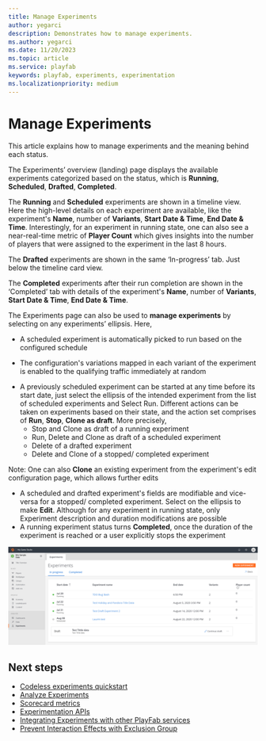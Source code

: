 ```yaml
---
title: Manage Experiments
author: yegarci
description: Demonstrates how to manage experiments.
ms.author: yegarci
ms.date: 11/20/2023
ms.topic: article
ms.service: playfab
keywords: playfab, experiments, experimentation
ms.localizationpriority: medium
---
```


# Manage Experiments

This article explains how to manage experiments and the meaning behind each status.

The Experiments’ overview (landing) page displays the available experiments categorized based on the status, which is **Running**, **Scheduled**, **Drafted**, **Completed**. 

The **Running** and **Scheduled** experiments are shown in a timeline view. Here the high-level details on each experiment are available, like the experiment's **Name**, number of **Variants**, **Start Date & Time**, **End Date & Time**. Interestingly, for an experiment in running state, one can also see a near-real-time metric of **Player Count** which gives insights into the number of players that were assigned to the experiment in the last 8 hours. 

The **Drafted** experiments are shown in the same ‘In-progress’ tab. Just below the timeline card view. 

The **Completed** experiments after their run completion are shown in the ‘Completed’ tab with details of the experiment's **Name**, number of **Variants**, **Start Date & Time**, **End Date & Time**.

The Experiments page can also be used to **manage experiments** by selecting on any experiments’ ellipsis. Here,
-	A scheduled experiment is automatically picked to run based on the configured schedule
  * The configuration's variations mapped in each variant of the experiment is enabled to the qualifying traffic immediately at random
-	A previously scheduled experiment can be started at any time before its start date, just select the ellipsis of the intended experiment from the list of scheduled experiments and Select Run. Different actions can be taken on experiments based on their state, and the action set comprises of **Run**, **Stop**, **Clone as draft**. More precisely,
    * Stop and Clone as draft of a running experiment
    * Run, Delete and Clone as draft of a scheduled experiment
    * Delete of a drafted experiment
    * Delete and Clone of a stopped/ completed experiment 

Note: One can also **Clone** an existing experiment from the experiment's edit configuration page, which allows further edits
- A scheduled and drafted experiment's fields are modifiable and vice-versa for a stopped/ completed experiment. Select on the ellipsis to make **Edit**. Although for any experiment in running state, only Experiment description and duration modifications are possible
- A running experiment status turns **Completed**, once the duration of the experiment is reached or a user explicitly stops the experiment

![Screenshot of Manage an Experiment](media/tutorials/manage-experiments-page.PNG "Manage an Experiment")

## Next steps
* [Codeless experiments quickstart](quickstart.md)
* [Analyze Experiments](analyze-experiments.md)
* [Scorecard metrics](scorecard-metrics.md)
* [Experimentation APIs](experimentation-apis.md)
* [Integrating Experiments with other PlayFab services](experiments-other-services.md)
* [Prevent Interaction Effects with Exclusion Group](exclusion-groups.md)